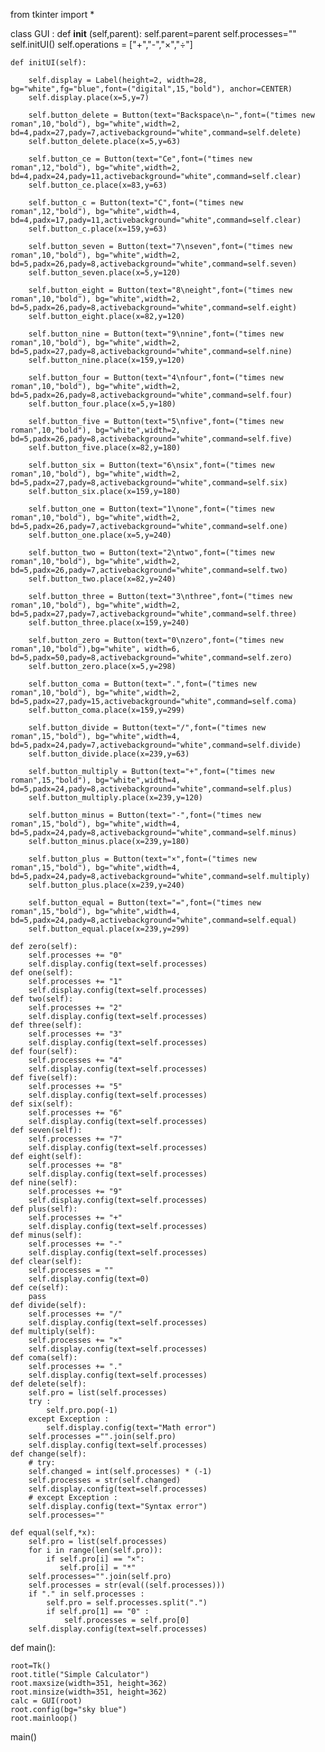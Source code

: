 
from tkinter import *

class GUI :
    def __init__ (self,parent):
        self.parent=parent
        self.processes=""
        self.initUI()
        self.operations = ["+","-","×","÷"]
    
    def initUI(self):
        
        self.display = Label(height=2, width=28, bg="white",fg="blue",font=("digital",15,"bold"), anchor=CENTER)
        self.display.place(x=5,y=7)
        
        self.button_delete = Button(text="Backspace\n⇽",font=("times new roman",10,"bold"), bg="white",width=2, bd=4,padx=27,pady=7,activebackground="white",command=self.delete)
        self.button_delete.place(x=5,y=63)
        
        self.button_ce = Button(text="Ce",font=("times new roman",12,"bold"), bg="white",width=2, bd=4,padx=24,pady=11,activebackground="white",command=self.clear)
        self.button_ce.place(x=83,y=63)
        
        self.button_c = Button(text="C",font=("times new roman",12,"bold"), bg="white",width=4, bd=4,padx=17,pady=11,activebackground="white",command=self.clear)
        self.button_c.place(x=159,y=63)
        
        self.button_seven = Button(text="7\nseven",font=("times new roman",10,"bold"), bg="white",width=2, bd=5,padx=26,pady=8,activebackground="white",command=self.seven)
        self.button_seven.place(x=5,y=120)

        self.button_eight = Button(text="8\neight",font=("times new roman",10,"bold"), bg="white",width=2, bd=5,padx=26,pady=8,activebackground="white",command=self.eight)
        self.button_eight.place(x=82,y=120)

        self.button_nine = Button(text="9\nnine",font=("times new roman",10,"bold"), bg="white",width=2, bd=5,padx=27,pady=8,activebackground="white",command=self.nine)
        self.button_nine.place(x=159,y=120)

        self.button_four = Button(text="4\nfour",font=("times new roman",10,"bold"), bg="white",width=2, bd=5,padx=26,pady=8,activebackground="white",command=self.four)
        self.button_four.place(x=5,y=180)
        
        self.button_five = Button(text="5\nfive",font=("times new roman",10,"bold"), bg="white",width=2, bd=5,padx=26,pady=8,activebackground="white",command=self.five)
        self.button_five.place(x=82,y=180)

        self.button_six = Button(text="6\nsix",font=("times new roman",10,"bold"), bg="white",width=2, bd=5,padx=27,pady=8,activebackground="white",command=self.six)
        self.button_six.place(x=159,y=180)
        
        self.button_one = Button(text="1\none",font=("times new roman",10,"bold"), bg="white",width=2, bd=5,padx=26,pady=7,activebackground="white",command=self.one)
        self.button_one.place(x=5,y=240)
        
        self.button_two = Button(text="2\ntwo",font=("times new roman",10,"bold"), bg="white",width=2, bd=5,padx=26,pady=7,activebackground="white",command=self.two)
        self.button_two.place(x=82,y=240)

        self.button_three = Button(text="3\nthree",font=("times new roman",10,"bold"), bg="white",width=2, bd=5,padx=27,pady=7,activebackground="white",command=self.three)
        self.button_three.place(x=159,y=240)

        self.button_zero = Button(text="0\nzero",font=("times new roman",10,"bold"),bg="white", width=6, bd=5,padx=50,pady=8,activebackground="white",command=self.zero)
        self.button_zero.place(x=5,y=298)
        
        self.button_coma = Button(text=".",font=("times new roman",10,"bold"), bg="white",width=2, bd=5,padx=27,pady=15,activebackground="white",command=self.coma)
        self.button_coma.place(x=159,y=299)

        self.button_divide = Button(text="/",font=("times new roman",15,"bold"), bg="white",width=4, bd=5,padx=24,pady=7,activebackground="white",command=self.divide)
        self.button_divide.place(x=239,y=63)

        self.button_multiply = Button(text="+",font=("times new roman",15,"bold"), bg="white",width=4, bd=5,padx=24,pady=8,activebackground="white",command=self.plus)        
        self.button_multiply.place(x=239,y=120)
        
        self.button_minus = Button(text="-",font=("times new roman",15,"bold"), bg="white",width=4, bd=5,padx=24,pady=8,activebackground="white",command=self.minus)
        self.button_minus.place(x=239,y=180)

        self.button_plus = Button(text="×",font=("times new roman",15,"bold"), bg="white",width=4, bd=5,padx=24,pady=8,activebackground="white",command=self.multiply)
        self.button_plus.place(x=239,y=240)

        self.button_equal = Button(text="=",font=("times new roman",15,"bold"), bg="white",width=4, bd=5,padx=24,pady=8,activebackground="white",command=self.equal)
        self.button_equal.place(x=239,y=299)
        
    def zero(self):
        self.processes += "0"
        self.display.config(text=self.processes)
    def one(self):
        self.processes += "1"
        self.display.config(text=self.processes)
    def two(self):
        self.processes += "2"
        self.display.config(text=self.processes)
    def three(self):
        self.processes += "3"
        self.display.config(text=self.processes)
    def four(self):
        self.processes += "4"
        self.display.config(text=self.processes)
    def five(self):
        self.processes += "5"
        self.display.config(text=self.processes)
    def six(self):
        self.processes += "6"
        self.display.config(text=self.processes)
    def seven(self):
        self.processes += "7"
        self.display.config(text=self.processes)
    def eight(self):
        self.processes += "8"
        self.display.config(text=self.processes)
    def nine(self):
        self.processes += "9"
        self.display.config(text=self.processes)
    def plus(self):
        self.processes += "+"
        self.display.config(text=self.processes)
    def minus(self):
        self.processes += "-"
        self.display.config(text=self.processes)
    def clear(self):
        self.processes = ""
        self.display.config(text=0)
    def ce(self):
        pass
    def divide(self):
        self.processes += "/"
        self.display.config(text=self.processes)
    def multiply(self):
        self.processes += "×"
        self.display.config(text=self.processes)
    def coma(self):
        self.processes += "."
        self.display.config(text=self.processes)
    def delete(self):
        self.pro = list(self.processes)
        try :
            self.pro.pop(-1)
        except Exception :
            self.display.config(text="Math error")
        self.processes ="".join(self.pro)
        self.display.config(text=self.processes)
    def change(self):
        # try:
        self.changed = int(self.processes) * (-1)
        self.processes = str(self.changed)
        self.display.config(text=self.processes)
        # except Exception :
        self.display.config(text="Syntax error")
        self.processes=""
            
    def equal(self,*x):
        self.pro = list(self.processes)
        for i in range(len(self.pro)):
            if self.pro[i] == "×":
               self.pro[i] = "*"
        self.processes="".join(self.pro)
        self.processes = str(eval((self.processes)))
        if "." in self.processes :
            self.pro = self.processes.split(".")
            if self.pro[1] == "0" :
                self.processes = self.pro[0]
        self.display.config(text=self.processes) 
 

def main():
    
    root=Tk()
    root.title("Simple Calculator")
    root.maxsize(width=351, height=362)
    root.minsize(width=351, height=362)
    calc = GUI(root)
    root.config(bg="sky blue")
    root.mainloop()
    
main()





